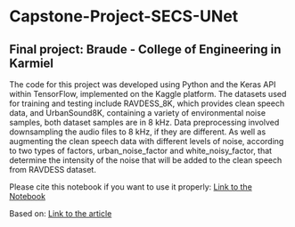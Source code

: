 # Capstone-Project-SECS-UNet
## Final project: Braude - College of Engineering in Karmiel

The code for this project was developed using Python and the Keras API within TensorFlow, implemented on the Kaggle platform. The datasets used for training and testing include RAVDESS_8K, which provides clean speech data, and UrbanSound8K, containing a variety of environmental noise samples, both dataset samples are in 8 kHz. Data preprocessing involved downsampling the audio files to 8 kHz, if they are different. As well as augmenting the clean speech data with different levels of noise, according to two types of factors, urban_noise_factor and white_noisy_factor, that determine the intensity of the noise that will be added to the clean speech from RAVDESS dataset.

Please cite this notebook if you want to use it properly: [Link to the Notebook](https://www.kaggle.com/code/hadadavihay/speech-enhancement-unet-16-16-6)


Based on: [Link to the article](https://www.mdpi.com/2076-3417/12/9/4161)
